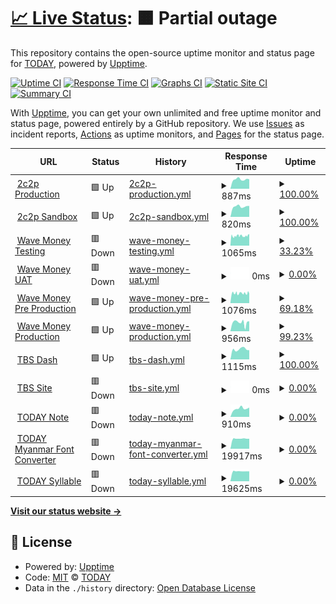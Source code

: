 # [📈 Live Status](https://today-mm.github.io/upptime): <!--live status--> **🟧 Partial outage**

This repository contains the open-source uptime monitor and status page for [TODAY](https://today-mm.github.io/upptime), powered by [Upptime](https://github.com/upptime/upptime).

[![Uptime CI](https://github.com/today-mm/upptime/workflows/Uptime%20CI/badge.svg)](https://github.com/today-mm/upptime/actions?query=workflow%3A%22Uptime+CI%22)
[![Response Time CI](https://github.com/today-mm/upptime/workflows/Response%20Time%20CI/badge.svg)](https://github.com/today-mm/upptime/actions?query=workflow%3A%22Response+Time+CI%22)
[![Graphs CI](https://github.com/today-mm/upptime/workflows/Graphs%20CI/badge.svg)](https://github.com/today-mm/upptime/actions?query=workflow%3A%22Graphs+CI%22)
[![Static Site CI](https://github.com/today-mm/upptime/workflows/Static%20Site%20CI/badge.svg)](https://github.com/today-mm/upptime/actions?query=workflow%3A%22Static+Site+CI%22)
[![Summary CI](https://github.com/today-mm/upptime/workflows/Summary%20CI/badge.svg)](https://github.com/today-mm/upptime/actions?query=workflow%3A%22Summary+CI%22)

With [Upptime](https://upptime.js.org), you can get your own unlimited and free uptime monitor and status page, powered entirely by a GitHub repository. We use [Issues](https://github.com/today-mm/upptime/issues) as incident reports, [Actions](https://github.com/today-mm/upptime/actions) as uptime monitors, and [Pages](https://today-mm.github.io/upptime) for the status page.

<!--start: status pages-->
<!-- This summary is generated by Upptime (https://github.com/upptime/upptime) -->
<!-- Do not edit this manually, your changes will be overwritten -->
<!-- prettier-ignore -->
| URL | Status | History | Response Time | Uptime |
| --- | ------ | ------- | ------------- | ------ |
| <img alt="" src="https://icons.duckduckgo.com/ip3/pgw.2c2p.com.ico" height="13"> [2c2p Production](https://pgw.2c2p.com/payment/4.3/initialization) | 🟩 Up | [2c2p-production.yml](https://github.com/today-mm/upptime/commits/HEAD/history/2c2p-production.yml) | <details><summary><img alt="Response time graph" src="./graphs/2c2p-production/response-time-week.png" height="20"> 887ms</summary><br><a href="https://today-mm.github.io/upptime/history/2c2p-production"><img alt="Response time 913" src="https://img.shields.io/endpoint?url=https%3A%2F%2Fraw.githubusercontent.com%2Ftoday-mm%2Fupptime%2FHEAD%2Fapi%2F2c2p-production%2Fresponse-time.json"></a><br><a href="https://today-mm.github.io/upptime/history/2c2p-production"><img alt="24-hour response time 900" src="https://img.shields.io/endpoint?url=https%3A%2F%2Fraw.githubusercontent.com%2Ftoday-mm%2Fupptime%2FHEAD%2Fapi%2F2c2p-production%2Fresponse-time-day.json"></a><br><a href="https://today-mm.github.io/upptime/history/2c2p-production"><img alt="7-day response time 887" src="https://img.shields.io/endpoint?url=https%3A%2F%2Fraw.githubusercontent.com%2Ftoday-mm%2Fupptime%2FHEAD%2Fapi%2F2c2p-production%2Fresponse-time-week.json"></a><br><a href="https://today-mm.github.io/upptime/history/2c2p-production"><img alt="30-day response time 919" src="https://img.shields.io/endpoint?url=https%3A%2F%2Fraw.githubusercontent.com%2Ftoday-mm%2Fupptime%2FHEAD%2Fapi%2F2c2p-production%2Fresponse-time-month.json"></a><br><a href="https://today-mm.github.io/upptime/history/2c2p-production"><img alt="1-year response time 918" src="https://img.shields.io/endpoint?url=https%3A%2F%2Fraw.githubusercontent.com%2Ftoday-mm%2Fupptime%2FHEAD%2Fapi%2F2c2p-production%2Fresponse-time-year.json"></a></details> | <details><summary><a href="https://today-mm.github.io/upptime/history/2c2p-production">100.00%</a></summary><a href="https://today-mm.github.io/upptime/history/2c2p-production"><img alt="All-time uptime 81.90%" src="https://img.shields.io/endpoint?url=https%3A%2F%2Fraw.githubusercontent.com%2Ftoday-mm%2Fupptime%2FHEAD%2Fapi%2F2c2p-production%2Fuptime.json"></a><br><a href="https://today-mm.github.io/upptime/history/2c2p-production"><img alt="24-hour uptime 100.00%" src="https://img.shields.io/endpoint?url=https%3A%2F%2Fraw.githubusercontent.com%2Ftoday-mm%2Fupptime%2FHEAD%2Fapi%2F2c2p-production%2Fuptime-day.json"></a><br><a href="https://today-mm.github.io/upptime/history/2c2p-production"><img alt="7-day uptime 100.00%" src="https://img.shields.io/endpoint?url=https%3A%2F%2Fraw.githubusercontent.com%2Ftoday-mm%2Fupptime%2FHEAD%2Fapi%2F2c2p-production%2Fuptime-week.json"></a><br><a href="https://today-mm.github.io/upptime/history/2c2p-production"><img alt="30-day uptime 100.00%" src="https://img.shields.io/endpoint?url=https%3A%2F%2Fraw.githubusercontent.com%2Ftoday-mm%2Fupptime%2FHEAD%2Fapi%2F2c2p-production%2Fuptime-month.json"></a><br><a href="https://today-mm.github.io/upptime/history/2c2p-production"><img alt="1-year uptime 100.00%" src="https://img.shields.io/endpoint?url=https%3A%2F%2Fraw.githubusercontent.com%2Ftoday-mm%2Fupptime%2FHEAD%2Fapi%2F2c2p-production%2Fuptime-year.json"></a></details>
| <img alt="" src="https://icons.duckduckgo.com/ip3/sandbox-pgw.2c2p.com.ico" height="13"> [2c2p Sandbox](https://sandbox-pgw.2c2p.com/payment/4.3/initialization) | 🟩 Up | [2c2p-sandbox.yml](https://github.com/today-mm/upptime/commits/HEAD/history/2c2p-sandbox.yml) | <details><summary><img alt="Response time graph" src="./graphs/2c2p-sandbox/response-time-week.png" height="20"> 820ms</summary><br><a href="https://today-mm.github.io/upptime/history/2c2p-sandbox"><img alt="Response time 888" src="https://img.shields.io/endpoint?url=https%3A%2F%2Fraw.githubusercontent.com%2Ftoday-mm%2Fupptime%2FHEAD%2Fapi%2F2c2p-sandbox%2Fresponse-time.json"></a><br><a href="https://today-mm.github.io/upptime/history/2c2p-sandbox"><img alt="24-hour response time 863" src="https://img.shields.io/endpoint?url=https%3A%2F%2Fraw.githubusercontent.com%2Ftoday-mm%2Fupptime%2FHEAD%2Fapi%2F2c2p-sandbox%2Fresponse-time-day.json"></a><br><a href="https://today-mm.github.io/upptime/history/2c2p-sandbox"><img alt="7-day response time 820" src="https://img.shields.io/endpoint?url=https%3A%2F%2Fraw.githubusercontent.com%2Ftoday-mm%2Fupptime%2FHEAD%2Fapi%2F2c2p-sandbox%2Fresponse-time-week.json"></a><br><a href="https://today-mm.github.io/upptime/history/2c2p-sandbox"><img alt="30-day response time 859" src="https://img.shields.io/endpoint?url=https%3A%2F%2Fraw.githubusercontent.com%2Ftoday-mm%2Fupptime%2FHEAD%2Fapi%2F2c2p-sandbox%2Fresponse-time-month.json"></a><br><a href="https://today-mm.github.io/upptime/history/2c2p-sandbox"><img alt="1-year response time 885" src="https://img.shields.io/endpoint?url=https%3A%2F%2Fraw.githubusercontent.com%2Ftoday-mm%2Fupptime%2FHEAD%2Fapi%2F2c2p-sandbox%2Fresponse-time-year.json"></a></details> | <details><summary><a href="https://today-mm.github.io/upptime/history/2c2p-sandbox">100.00%</a></summary><a href="https://today-mm.github.io/upptime/history/2c2p-sandbox"><img alt="All-time uptime 96.62%" src="https://img.shields.io/endpoint?url=https%3A%2F%2Fraw.githubusercontent.com%2Ftoday-mm%2Fupptime%2FHEAD%2Fapi%2F2c2p-sandbox%2Fuptime.json"></a><br><a href="https://today-mm.github.io/upptime/history/2c2p-sandbox"><img alt="24-hour uptime 100.00%" src="https://img.shields.io/endpoint?url=https%3A%2F%2Fraw.githubusercontent.com%2Ftoday-mm%2Fupptime%2FHEAD%2Fapi%2F2c2p-sandbox%2Fuptime-day.json"></a><br><a href="https://today-mm.github.io/upptime/history/2c2p-sandbox"><img alt="7-day uptime 100.00%" src="https://img.shields.io/endpoint?url=https%3A%2F%2Fraw.githubusercontent.com%2Ftoday-mm%2Fupptime%2FHEAD%2Fapi%2F2c2p-sandbox%2Fuptime-week.json"></a><br><a href="https://today-mm.github.io/upptime/history/2c2p-sandbox"><img alt="30-day uptime 100.00%" src="https://img.shields.io/endpoint?url=https%3A%2F%2Fraw.githubusercontent.com%2Ftoday-mm%2Fupptime%2FHEAD%2Fapi%2F2c2p-sandbox%2Fuptime-month.json"></a><br><a href="https://today-mm.github.io/upptime/history/2c2p-sandbox"><img alt="1-year uptime 99.86%" src="https://img.shields.io/endpoint?url=https%3A%2F%2Fraw.githubusercontent.com%2Ftoday-mm%2Fupptime%2FHEAD%2Fapi%2F2c2p-sandbox%2Fuptime-year.json"></a></details>
| <img alt="" src="https://icons.duckduckgo.com/ip3/testpayments.wavemoney.io.ico" height="13"> [Wave Money Testing](https://testpayments.wavemoney.io:8107) | 🟥 Down | [wave-money-testing.yml](https://github.com/today-mm/upptime/commits/HEAD/history/wave-money-testing.yml) | <details><summary><img alt="Response time graph" src="./graphs/wave-money-testing/response-time-week.png" height="20"> 1065ms</summary><br><a href="https://today-mm.github.io/upptime/history/wave-money-testing"><img alt="Response time 1175" src="https://img.shields.io/endpoint?url=https%3A%2F%2Fraw.githubusercontent.com%2Ftoday-mm%2Fupptime%2FHEAD%2Fapi%2Fwave-money-testing%2Fresponse-time.json"></a><br><a href="https://today-mm.github.io/upptime/history/wave-money-testing"><img alt="24-hour response time 1162" src="https://img.shields.io/endpoint?url=https%3A%2F%2Fraw.githubusercontent.com%2Ftoday-mm%2Fupptime%2FHEAD%2Fapi%2Fwave-money-testing%2Fresponse-time-day.json"></a><br><a href="https://today-mm.github.io/upptime/history/wave-money-testing"><img alt="7-day response time 1065" src="https://img.shields.io/endpoint?url=https%3A%2F%2Fraw.githubusercontent.com%2Ftoday-mm%2Fupptime%2FHEAD%2Fapi%2Fwave-money-testing%2Fresponse-time-week.json"></a><br><a href="https://today-mm.github.io/upptime/history/wave-money-testing"><img alt="30-day response time 1075" src="https://img.shields.io/endpoint?url=https%3A%2F%2Fraw.githubusercontent.com%2Ftoday-mm%2Fupptime%2FHEAD%2Fapi%2Fwave-money-testing%2Fresponse-time-month.json"></a><br><a href="https://today-mm.github.io/upptime/history/wave-money-testing"><img alt="1-year response time 1175" src="https://img.shields.io/endpoint?url=https%3A%2F%2Fraw.githubusercontent.com%2Ftoday-mm%2Fupptime%2FHEAD%2Fapi%2Fwave-money-testing%2Fresponse-time-year.json"></a></details> | <details><summary><a href="https://today-mm.github.io/upptime/history/wave-money-testing">33.23%</a></summary><a href="https://today-mm.github.io/upptime/history/wave-money-testing"><img alt="All-time uptime 85.85%" src="https://img.shields.io/endpoint?url=https%3A%2F%2Fraw.githubusercontent.com%2Ftoday-mm%2Fupptime%2FHEAD%2Fapi%2Fwave-money-testing%2Fuptime.json"></a><br><a href="https://today-mm.github.io/upptime/history/wave-money-testing"><img alt="24-hour uptime 47.02%" src="https://img.shields.io/endpoint?url=https%3A%2F%2Fraw.githubusercontent.com%2Ftoday-mm%2Fupptime%2FHEAD%2Fapi%2Fwave-money-testing%2Fuptime-day.json"></a><br><a href="https://today-mm.github.io/upptime/history/wave-money-testing"><img alt="7-day uptime 33.23%" src="https://img.shields.io/endpoint?url=https%3A%2F%2Fraw.githubusercontent.com%2Ftoday-mm%2Fupptime%2FHEAD%2Fapi%2Fwave-money-testing%2Fuptime-week.json"></a><br><a href="https://today-mm.github.io/upptime/history/wave-money-testing"><img alt="30-day uptime 34.69%" src="https://img.shields.io/endpoint?url=https%3A%2F%2Fraw.githubusercontent.com%2Ftoday-mm%2Fupptime%2FHEAD%2Fapi%2Fwave-money-testing%2Fuptime-month.json"></a><br><a href="https://today-mm.github.io/upptime/history/wave-money-testing"><img alt="1-year uptime 75.09%" src="https://img.shields.io/endpoint?url=https%3A%2F%2Fraw.githubusercontent.com%2Ftoday-mm%2Fupptime%2FHEAD%2Fapi%2Fwave-money-testing%2Fuptime-year.json"></a></details>
| <img alt="" src="https://icons.duckduckgo.com/ip3/uatpayments.wavemoney.io.ico" height="13"> [Wave Money UAT](https://uatpayments.wavemoney.io:8107) | 🟥 Down | [wave-money-uat.yml](https://github.com/today-mm/upptime/commits/HEAD/history/wave-money-uat.yml) | <details><summary><img alt="Response time graph" src="./graphs/wave-money-uat/response-time-week.png" height="20"> 0ms</summary><br><a href="https://today-mm.github.io/upptime/history/wave-money-uat"><img alt="Response time 0" src="https://img.shields.io/endpoint?url=https%3A%2F%2Fraw.githubusercontent.com%2Ftoday-mm%2Fupptime%2FHEAD%2Fapi%2Fwave-money-uat%2Fresponse-time.json"></a><br><a href="https://today-mm.github.io/upptime/history/wave-money-uat"><img alt="24-hour response time 0" src="https://img.shields.io/endpoint?url=https%3A%2F%2Fraw.githubusercontent.com%2Ftoday-mm%2Fupptime%2FHEAD%2Fapi%2Fwave-money-uat%2Fresponse-time-day.json"></a><br><a href="https://today-mm.github.io/upptime/history/wave-money-uat"><img alt="7-day response time 0" src="https://img.shields.io/endpoint?url=https%3A%2F%2Fraw.githubusercontent.com%2Ftoday-mm%2Fupptime%2FHEAD%2Fapi%2Fwave-money-uat%2Fresponse-time-week.json"></a><br><a href="https://today-mm.github.io/upptime/history/wave-money-uat"><img alt="30-day response time 0" src="https://img.shields.io/endpoint?url=https%3A%2F%2Fraw.githubusercontent.com%2Ftoday-mm%2Fupptime%2FHEAD%2Fapi%2Fwave-money-uat%2Fresponse-time-month.json"></a><br><a href="https://today-mm.github.io/upptime/history/wave-money-uat"><img alt="1-year response time 0" src="https://img.shields.io/endpoint?url=https%3A%2F%2Fraw.githubusercontent.com%2Ftoday-mm%2Fupptime%2FHEAD%2Fapi%2Fwave-money-uat%2Fresponse-time-year.json"></a></details> | <details><summary><a href="https://today-mm.github.io/upptime/history/wave-money-uat">0.00%</a></summary><a href="https://today-mm.github.io/upptime/history/wave-money-uat"><img alt="All-time uptime 0.00%" src="https://img.shields.io/endpoint?url=https%3A%2F%2Fraw.githubusercontent.com%2Ftoday-mm%2Fupptime%2FHEAD%2Fapi%2Fwave-money-uat%2Fuptime.json"></a><br><a href="https://today-mm.github.io/upptime/history/wave-money-uat"><img alt="24-hour uptime 0.00%" src="https://img.shields.io/endpoint?url=https%3A%2F%2Fraw.githubusercontent.com%2Ftoday-mm%2Fupptime%2FHEAD%2Fapi%2Fwave-money-uat%2Fuptime-day.json"></a><br><a href="https://today-mm.github.io/upptime/history/wave-money-uat"><img alt="7-day uptime 0.00%" src="https://img.shields.io/endpoint?url=https%3A%2F%2Fraw.githubusercontent.com%2Ftoday-mm%2Fupptime%2FHEAD%2Fapi%2Fwave-money-uat%2Fuptime-week.json"></a><br><a href="https://today-mm.github.io/upptime/history/wave-money-uat"><img alt="30-day uptime 1.38%" src="https://img.shields.io/endpoint?url=https%3A%2F%2Fraw.githubusercontent.com%2Ftoday-mm%2Fupptime%2FHEAD%2Fapi%2Fwave-money-uat%2Fuptime-month.json"></a><br><a href="https://today-mm.github.io/upptime/history/wave-money-uat"><img alt="1-year uptime 0.00%" src="https://img.shields.io/endpoint?url=https%3A%2F%2Fraw.githubusercontent.com%2Ftoday-mm%2Fupptime%2FHEAD%2Fapi%2Fwave-money-uat%2Fuptime-year.json"></a></details>
| <img alt="" src="https://icons.duckduckgo.com/ip3/preprodpayments.wavemoney.io.ico" height="13"> [Wave Money Pre Production](https://preprodpayments.wavemoney.io:8107) | 🟩 Up | [wave-money-pre-production.yml](https://github.com/today-mm/upptime/commits/HEAD/history/wave-money-pre-production.yml) | <details><summary><img alt="Response time graph" src="./graphs/wave-money-pre-production/response-time-week.png" height="20"> 1076ms</summary><br><a href="https://today-mm.github.io/upptime/history/wave-money-pre-production"><img alt="Response time 1072" src="https://img.shields.io/endpoint?url=https%3A%2F%2Fraw.githubusercontent.com%2Ftoday-mm%2Fupptime%2FHEAD%2Fapi%2Fwave-money-pre-production%2Fresponse-time.json"></a><br><a href="https://today-mm.github.io/upptime/history/wave-money-pre-production"><img alt="24-hour response time 1161" src="https://img.shields.io/endpoint?url=https%3A%2F%2Fraw.githubusercontent.com%2Ftoday-mm%2Fupptime%2FHEAD%2Fapi%2Fwave-money-pre-production%2Fresponse-time-day.json"></a><br><a href="https://today-mm.github.io/upptime/history/wave-money-pre-production"><img alt="7-day response time 1076" src="https://img.shields.io/endpoint?url=https%3A%2F%2Fraw.githubusercontent.com%2Ftoday-mm%2Fupptime%2FHEAD%2Fapi%2Fwave-money-pre-production%2Fresponse-time-week.json"></a><br><a href="https://today-mm.github.io/upptime/history/wave-money-pre-production"><img alt="30-day response time 1026" src="https://img.shields.io/endpoint?url=https%3A%2F%2Fraw.githubusercontent.com%2Ftoday-mm%2Fupptime%2FHEAD%2Fapi%2Fwave-money-pre-production%2Fresponse-time-month.json"></a><br><a href="https://today-mm.github.io/upptime/history/wave-money-pre-production"><img alt="1-year response time 1080" src="https://img.shields.io/endpoint?url=https%3A%2F%2Fraw.githubusercontent.com%2Ftoday-mm%2Fupptime%2FHEAD%2Fapi%2Fwave-money-pre-production%2Fresponse-time-year.json"></a></details> | <details><summary><a href="https://today-mm.github.io/upptime/history/wave-money-pre-production">69.18%</a></summary><a href="https://today-mm.github.io/upptime/history/wave-money-pre-production"><img alt="All-time uptime 88.64%" src="https://img.shields.io/endpoint?url=https%3A%2F%2Fraw.githubusercontent.com%2Ftoday-mm%2Fupptime%2FHEAD%2Fapi%2Fwave-money-pre-production%2Fuptime.json"></a><br><a href="https://today-mm.github.io/upptime/history/wave-money-pre-production"><img alt="24-hour uptime 47.17%" src="https://img.shields.io/endpoint?url=https%3A%2F%2Fraw.githubusercontent.com%2Ftoday-mm%2Fupptime%2FHEAD%2Fapi%2Fwave-money-pre-production%2Fuptime-day.json"></a><br><a href="https://today-mm.github.io/upptime/history/wave-money-pre-production"><img alt="7-day uptime 69.18%" src="https://img.shields.io/endpoint?url=https%3A%2F%2Fraw.githubusercontent.com%2Ftoday-mm%2Fupptime%2FHEAD%2Fapi%2Fwave-money-pre-production%2Fuptime-week.json"></a><br><a href="https://today-mm.github.io/upptime/history/wave-money-pre-production"><img alt="30-day uptime 87.84%" src="https://img.shields.io/endpoint?url=https%3A%2F%2Fraw.githubusercontent.com%2Ftoday-mm%2Fupptime%2FHEAD%2Fapi%2Fwave-money-pre-production%2Fuptime-month.json"></a><br><a href="https://today-mm.github.io/upptime/history/wave-money-pre-production"><img alt="1-year uptime 80.00%" src="https://img.shields.io/endpoint?url=https%3A%2F%2Fraw.githubusercontent.com%2Ftoday-mm%2Fupptime%2FHEAD%2Fapi%2Fwave-money-pre-production%2Fuptime-year.json"></a></details>
| <img alt="" src="https://icons.duckduckgo.com/ip3/payments.wavemoney.io.ico" height="13"> [Wave Money Production](https://payments.wavemoney.io) | 🟩 Up | [wave-money-production.yml](https://github.com/today-mm/upptime/commits/HEAD/history/wave-money-production.yml) | <details><summary><img alt="Response time graph" src="./graphs/wave-money-production/response-time-week.png" height="20"> 956ms</summary><br><a href="https://today-mm.github.io/upptime/history/wave-money-production"><img alt="Response time 993" src="https://img.shields.io/endpoint?url=https%3A%2F%2Fraw.githubusercontent.com%2Ftoday-mm%2Fupptime%2FHEAD%2Fapi%2Fwave-money-production%2Fresponse-time.json"></a><br><a href="https://today-mm.github.io/upptime/history/wave-money-production"><img alt="24-hour response time 764" src="https://img.shields.io/endpoint?url=https%3A%2F%2Fraw.githubusercontent.com%2Ftoday-mm%2Fupptime%2FHEAD%2Fapi%2Fwave-money-production%2Fresponse-time-day.json"></a><br><a href="https://today-mm.github.io/upptime/history/wave-money-production"><img alt="7-day response time 956" src="https://img.shields.io/endpoint?url=https%3A%2F%2Fraw.githubusercontent.com%2Ftoday-mm%2Fupptime%2FHEAD%2Fapi%2Fwave-money-production%2Fresponse-time-week.json"></a><br><a href="https://today-mm.github.io/upptime/history/wave-money-production"><img alt="30-day response time 944" src="https://img.shields.io/endpoint?url=https%3A%2F%2Fraw.githubusercontent.com%2Ftoday-mm%2Fupptime%2FHEAD%2Fapi%2Fwave-money-production%2Fresponse-time-month.json"></a><br><a href="https://today-mm.github.io/upptime/history/wave-money-production"><img alt="1-year response time 1011" src="https://img.shields.io/endpoint?url=https%3A%2F%2Fraw.githubusercontent.com%2Ftoday-mm%2Fupptime%2FHEAD%2Fapi%2Fwave-money-production%2Fresponse-time-year.json"></a></details> | <details><summary><a href="https://today-mm.github.io/upptime/history/wave-money-production">99.23%</a></summary><a href="https://today-mm.github.io/upptime/history/wave-money-production"><img alt="All-time uptime 98.98%" src="https://img.shields.io/endpoint?url=https%3A%2F%2Fraw.githubusercontent.com%2Ftoday-mm%2Fupptime%2FHEAD%2Fapi%2Fwave-money-production%2Fuptime.json"></a><br><a href="https://today-mm.github.io/upptime/history/wave-money-production"><img alt="24-hour uptime 94.62%" src="https://img.shields.io/endpoint?url=https%3A%2F%2Fraw.githubusercontent.com%2Ftoday-mm%2Fupptime%2FHEAD%2Fapi%2Fwave-money-production%2Fuptime-day.json"></a><br><a href="https://today-mm.github.io/upptime/history/wave-money-production"><img alt="7-day uptime 99.23%" src="https://img.shields.io/endpoint?url=https%3A%2F%2Fraw.githubusercontent.com%2Ftoday-mm%2Fupptime%2FHEAD%2Fapi%2Fwave-money-production%2Fuptime-week.json"></a><br><a href="https://today-mm.github.io/upptime/history/wave-money-production"><img alt="30-day uptime 98.46%" src="https://img.shields.io/endpoint?url=https%3A%2F%2Fraw.githubusercontent.com%2Ftoday-mm%2Fupptime%2FHEAD%2Fapi%2Fwave-money-production%2Fuptime-month.json"></a><br><a href="https://today-mm.github.io/upptime/history/wave-money-production"><img alt="1-year uptime 99.30%" src="https://img.shields.io/endpoint?url=https%3A%2F%2Fraw.githubusercontent.com%2Ftoday-mm%2Fupptime%2FHEAD%2Fapi%2Fwave-money-production%2Fuptime-year.json"></a></details>
| <img alt="" src="https://icons.duckduckgo.com/ip3/dash.todaybooks.com.mm.ico" height="13"> [TBS Dash](https://dash.todaybooks.com.mm) | 🟩 Up | [tbs-dash.yml](https://github.com/today-mm/upptime/commits/HEAD/history/tbs-dash.yml) | <details><summary><img alt="Response time graph" src="./graphs/tbs-dash/response-time-week.png" height="20"> 1115ms</summary><br><a href="https://today-mm.github.io/upptime/history/tbs-dash"><img alt="Response time 1220" src="https://img.shields.io/endpoint?url=https%3A%2F%2Fraw.githubusercontent.com%2Ftoday-mm%2Fupptime%2FHEAD%2Fapi%2Ftbs-dash%2Fresponse-time.json"></a><br><a href="https://today-mm.github.io/upptime/history/tbs-dash"><img alt="24-hour response time 1014" src="https://img.shields.io/endpoint?url=https%3A%2F%2Fraw.githubusercontent.com%2Ftoday-mm%2Fupptime%2FHEAD%2Fapi%2Ftbs-dash%2Fresponse-time-day.json"></a><br><a href="https://today-mm.github.io/upptime/history/tbs-dash"><img alt="7-day response time 1115" src="https://img.shields.io/endpoint?url=https%3A%2F%2Fraw.githubusercontent.com%2Ftoday-mm%2Fupptime%2FHEAD%2Fapi%2Ftbs-dash%2Fresponse-time-week.json"></a><br><a href="https://today-mm.github.io/upptime/history/tbs-dash"><img alt="30-day response time 945" src="https://img.shields.io/endpoint?url=https%3A%2F%2Fraw.githubusercontent.com%2Ftoday-mm%2Fupptime%2FHEAD%2Fapi%2Ftbs-dash%2Fresponse-time-month.json"></a><br><a href="https://today-mm.github.io/upptime/history/tbs-dash"><img alt="1-year response time 1252" src="https://img.shields.io/endpoint?url=https%3A%2F%2Fraw.githubusercontent.com%2Ftoday-mm%2Fupptime%2FHEAD%2Fapi%2Ftbs-dash%2Fresponse-time-year.json"></a></details> | <details><summary><a href="https://today-mm.github.io/upptime/history/tbs-dash">100.00%</a></summary><a href="https://today-mm.github.io/upptime/history/tbs-dash"><img alt="All-time uptime 95.15%" src="https://img.shields.io/endpoint?url=https%3A%2F%2Fraw.githubusercontent.com%2Ftoday-mm%2Fupptime%2FHEAD%2Fapi%2Ftbs-dash%2Fuptime.json"></a><br><a href="https://today-mm.github.io/upptime/history/tbs-dash"><img alt="24-hour uptime 100.00%" src="https://img.shields.io/endpoint?url=https%3A%2F%2Fraw.githubusercontent.com%2Ftoday-mm%2Fupptime%2FHEAD%2Fapi%2Ftbs-dash%2Fuptime-day.json"></a><br><a href="https://today-mm.github.io/upptime/history/tbs-dash"><img alt="7-day uptime 100.00%" src="https://img.shields.io/endpoint?url=https%3A%2F%2Fraw.githubusercontent.com%2Ftoday-mm%2Fupptime%2FHEAD%2Fapi%2Ftbs-dash%2Fuptime-week.json"></a><br><a href="https://today-mm.github.io/upptime/history/tbs-dash"><img alt="30-day uptime 100.00%" src="https://img.shields.io/endpoint?url=https%3A%2F%2Fraw.githubusercontent.com%2Ftoday-mm%2Fupptime%2FHEAD%2Fapi%2Ftbs-dash%2Fuptime-month.json"></a><br><a href="https://today-mm.github.io/upptime/history/tbs-dash"><img alt="1-year uptime 94.83%" src="https://img.shields.io/endpoint?url=https%3A%2F%2Fraw.githubusercontent.com%2Ftoday-mm%2Fupptime%2FHEAD%2Fapi%2Ftbs-dash%2Fuptime-year.json"></a></details>
| <img alt="" src="https://icons.duckduckgo.com/ip3/www.todaybooks.com.mm.ico" height="13"> [TBS Site](https://www.todaybooks.com.mm) | 🟥 Down | [tbs-site.yml](https://github.com/today-mm/upptime/commits/HEAD/history/tbs-site.yml) | <details><summary><img alt="Response time graph" src="./graphs/tbs-site/response-time-week.png" height="20"> 0ms</summary><br><a href="https://today-mm.github.io/upptime/history/tbs-site"><img alt="Response time 2840" src="https://img.shields.io/endpoint?url=https%3A%2F%2Fraw.githubusercontent.com%2Ftoday-mm%2Fupptime%2FHEAD%2Fapi%2Ftbs-site%2Fresponse-time.json"></a><br><a href="https://today-mm.github.io/upptime/history/tbs-site"><img alt="24-hour response time 0" src="https://img.shields.io/endpoint?url=https%3A%2F%2Fraw.githubusercontent.com%2Ftoday-mm%2Fupptime%2FHEAD%2Fapi%2Ftbs-site%2Fresponse-time-day.json"></a><br><a href="https://today-mm.github.io/upptime/history/tbs-site"><img alt="7-day response time 0" src="https://img.shields.io/endpoint?url=https%3A%2F%2Fraw.githubusercontent.com%2Ftoday-mm%2Fupptime%2FHEAD%2Fapi%2Ftbs-site%2Fresponse-time-week.json"></a><br><a href="https://today-mm.github.io/upptime/history/tbs-site"><img alt="30-day response time 0" src="https://img.shields.io/endpoint?url=https%3A%2F%2Fraw.githubusercontent.com%2Ftoday-mm%2Fupptime%2FHEAD%2Fapi%2Ftbs-site%2Fresponse-time-month.json"></a><br><a href="https://today-mm.github.io/upptime/history/tbs-site"><img alt="1-year response time 2772" src="https://img.shields.io/endpoint?url=https%3A%2F%2Fraw.githubusercontent.com%2Ftoday-mm%2Fupptime%2FHEAD%2Fapi%2Ftbs-site%2Fresponse-time-year.json"></a></details> | <details><summary><a href="https://today-mm.github.io/upptime/history/tbs-site">0.00%</a></summary><a href="https://today-mm.github.io/upptime/history/tbs-site"><img alt="All-time uptime 44.15%" src="https://img.shields.io/endpoint?url=https%3A%2F%2Fraw.githubusercontent.com%2Ftoday-mm%2Fupptime%2FHEAD%2Fapi%2Ftbs-site%2Fuptime.json"></a><br><a href="https://today-mm.github.io/upptime/history/tbs-site"><img alt="24-hour uptime 0.00%" src="https://img.shields.io/endpoint?url=https%3A%2F%2Fraw.githubusercontent.com%2Ftoday-mm%2Fupptime%2FHEAD%2Fapi%2Ftbs-site%2Fuptime-day.json"></a><br><a href="https://today-mm.github.io/upptime/history/tbs-site"><img alt="7-day uptime 0.00%" src="https://img.shields.io/endpoint?url=https%3A%2F%2Fraw.githubusercontent.com%2Ftoday-mm%2Fupptime%2FHEAD%2Fapi%2Ftbs-site%2Fuptime-week.json"></a><br><a href="https://today-mm.github.io/upptime/history/tbs-site"><img alt="30-day uptime 1.38%" src="https://img.shields.io/endpoint?url=https%3A%2F%2Fraw.githubusercontent.com%2Ftoday-mm%2Fupptime%2FHEAD%2Fapi%2Ftbs-site%2Fuptime-month.json"></a><br><a href="https://today-mm.github.io/upptime/history/tbs-site"><img alt="1-year uptime 1.70%" src="https://img.shields.io/endpoint?url=https%3A%2F%2Fraw.githubusercontent.com%2Ftoday-mm%2Fupptime%2FHEAD%2Fapi%2Ftbs-site%2Fuptime-year.json"></a></details>
| <img alt="" src="https://icons.duckduckgo.com/ip3/note.todaybooks.com.mm.ico" height="13"> [TODAY Note](https://note.todaybooks.com.mm) | 🟥 Down | [today-note.yml](https://github.com/today-mm/upptime/commits/HEAD/history/today-note.yml) | <details><summary><img alt="Response time graph" src="./graphs/today-note/response-time-week.png" height="20"> 910ms</summary><br><a href="https://today-mm.github.io/upptime/history/today-note"><img alt="Response time 1068" src="https://img.shields.io/endpoint?url=https%3A%2F%2Fraw.githubusercontent.com%2Ftoday-mm%2Fupptime%2FHEAD%2Fapi%2Ftoday-note%2Fresponse-time.json"></a><br><a href="https://today-mm.github.io/upptime/history/today-note"><img alt="24-hour response time 1030" src="https://img.shields.io/endpoint?url=https%3A%2F%2Fraw.githubusercontent.com%2Ftoday-mm%2Fupptime%2FHEAD%2Fapi%2Ftoday-note%2Fresponse-time-day.json"></a><br><a href="https://today-mm.github.io/upptime/history/today-note"><img alt="7-day response time 910" src="https://img.shields.io/endpoint?url=https%3A%2F%2Fraw.githubusercontent.com%2Ftoday-mm%2Fupptime%2FHEAD%2Fapi%2Ftoday-note%2Fresponse-time-week.json"></a><br><a href="https://today-mm.github.io/upptime/history/today-note"><img alt="30-day response time 1069" src="https://img.shields.io/endpoint?url=https%3A%2F%2Fraw.githubusercontent.com%2Ftoday-mm%2Fupptime%2FHEAD%2Fapi%2Ftoday-note%2Fresponse-time-month.json"></a><br><a href="https://today-mm.github.io/upptime/history/today-note"><img alt="1-year response time 1029" src="https://img.shields.io/endpoint?url=https%3A%2F%2Fraw.githubusercontent.com%2Ftoday-mm%2Fupptime%2FHEAD%2Fapi%2Ftoday-note%2Fresponse-time-year.json"></a></details> | <details><summary><a href="https://today-mm.github.io/upptime/history/today-note">0.00%</a></summary><a href="https://today-mm.github.io/upptime/history/today-note"><img alt="All-time uptime 54.60%" src="https://img.shields.io/endpoint?url=https%3A%2F%2Fraw.githubusercontent.com%2Ftoday-mm%2Fupptime%2FHEAD%2Fapi%2Ftoday-note%2Fuptime.json"></a><br><a href="https://today-mm.github.io/upptime/history/today-note"><img alt="24-hour uptime 0.00%" src="https://img.shields.io/endpoint?url=https%3A%2F%2Fraw.githubusercontent.com%2Ftoday-mm%2Fupptime%2FHEAD%2Fapi%2Ftoday-note%2Fuptime-day.json"></a><br><a href="https://today-mm.github.io/upptime/history/today-note"><img alt="7-day uptime 0.00%" src="https://img.shields.io/endpoint?url=https%3A%2F%2Fraw.githubusercontent.com%2Ftoday-mm%2Fupptime%2FHEAD%2Fapi%2Ftoday-note%2Fuptime-week.json"></a><br><a href="https://today-mm.github.io/upptime/history/today-note"><img alt="30-day uptime 1.38%" src="https://img.shields.io/endpoint?url=https%3A%2F%2Fraw.githubusercontent.com%2Ftoday-mm%2Fupptime%2FHEAD%2Fapi%2Ftoday-note%2Fuptime-month.json"></a><br><a href="https://today-mm.github.io/upptime/history/today-note"><img alt="1-year uptime 20.10%" src="https://img.shields.io/endpoint?url=https%3A%2F%2Fraw.githubusercontent.com%2Ftoday-mm%2Fupptime%2FHEAD%2Fapi%2Ftoday-note%2Fuptime-year.json"></a></details>
| <img alt="" src="https://icons.duckduckgo.com/ip3/mmfontconverter.todaybooks.com.mm.ico" height="13"> [TODAY Myanmar Font Converter](https://mmfontconverter.todaybooks.com.mm) | 🟥 Down | [today-myanmar-font-converter.yml](https://github.com/today-mm/upptime/commits/HEAD/history/today-myanmar-font-converter.yml) | <details><summary><img alt="Response time graph" src="./graphs/today-myanmar-font-converter/response-time-week.png" height="20"> 19917ms</summary><br><a href="https://today-mm.github.io/upptime/history/today-myanmar-font-converter"><img alt="Response time 17516" src="https://img.shields.io/endpoint?url=https%3A%2F%2Fraw.githubusercontent.com%2Ftoday-mm%2Fupptime%2FHEAD%2Fapi%2Ftoday-myanmar-font-converter%2Fresponse-time.json"></a><br><a href="https://today-mm.github.io/upptime/history/today-myanmar-font-converter"><img alt="24-hour response time 19802" src="https://img.shields.io/endpoint?url=https%3A%2F%2Fraw.githubusercontent.com%2Ftoday-mm%2Fupptime%2FHEAD%2Fapi%2Ftoday-myanmar-font-converter%2Fresponse-time-day.json"></a><br><a href="https://today-mm.github.io/upptime/history/today-myanmar-font-converter"><img alt="7-day response time 19917" src="https://img.shields.io/endpoint?url=https%3A%2F%2Fraw.githubusercontent.com%2Ftoday-mm%2Fupptime%2FHEAD%2Fapi%2Ftoday-myanmar-font-converter%2Fresponse-time-week.json"></a><br><a href="https://today-mm.github.io/upptime/history/today-myanmar-font-converter"><img alt="30-day response time 17217" src="https://img.shields.io/endpoint?url=https%3A%2F%2Fraw.githubusercontent.com%2Ftoday-mm%2Fupptime%2FHEAD%2Fapi%2Ftoday-myanmar-font-converter%2Fresponse-time-month.json"></a><br><a href="https://today-mm.github.io/upptime/history/today-myanmar-font-converter"><img alt="1-year response time 17656" src="https://img.shields.io/endpoint?url=https%3A%2F%2Fraw.githubusercontent.com%2Ftoday-mm%2Fupptime%2FHEAD%2Fapi%2Ftoday-myanmar-font-converter%2Fresponse-time-year.json"></a></details> | <details><summary><a href="https://today-mm.github.io/upptime/history/today-myanmar-font-converter">0.00%</a></summary><a href="https://today-mm.github.io/upptime/history/today-myanmar-font-converter"><img alt="All-time uptime 0.03%" src="https://img.shields.io/endpoint?url=https%3A%2F%2Fraw.githubusercontent.com%2Ftoday-mm%2Fupptime%2FHEAD%2Fapi%2Ftoday-myanmar-font-converter%2Fuptime.json"></a><br><a href="https://today-mm.github.io/upptime/history/today-myanmar-font-converter"><img alt="24-hour uptime 0.00%" src="https://img.shields.io/endpoint?url=https%3A%2F%2Fraw.githubusercontent.com%2Ftoday-mm%2Fupptime%2FHEAD%2Fapi%2Ftoday-myanmar-font-converter%2Fuptime-day.json"></a><br><a href="https://today-mm.github.io/upptime/history/today-myanmar-font-converter"><img alt="7-day uptime 0.00%" src="https://img.shields.io/endpoint?url=https%3A%2F%2Fraw.githubusercontent.com%2Ftoday-mm%2Fupptime%2FHEAD%2Fapi%2Ftoday-myanmar-font-converter%2Fuptime-week.json"></a><br><a href="https://today-mm.github.io/upptime/history/today-myanmar-font-converter"><img alt="30-day uptime 1.42%" src="https://img.shields.io/endpoint?url=https%3A%2F%2Fraw.githubusercontent.com%2Ftoday-mm%2Fupptime%2FHEAD%2Fapi%2Ftoday-myanmar-font-converter%2Fuptime-month.json"></a><br><a href="https://today-mm.github.io/upptime/history/today-myanmar-font-converter"><img alt="1-year uptime 0.05%" src="https://img.shields.io/endpoint?url=https%3A%2F%2Fraw.githubusercontent.com%2Ftoday-mm%2Fupptime%2FHEAD%2Fapi%2Ftoday-myanmar-font-converter%2Fuptime-year.json"></a></details>
| <img alt="" src="https://icons.duckduckgo.com/ip3/mmsyllable.todaybooks.com.mm.ico" height="13"> [TODAY Syllable](https://mmsyllable.todaybooks.com.mm) | 🟥 Down | [today-syllable.yml](https://github.com/today-mm/upptime/commits/HEAD/history/today-syllable.yml) | <details><summary><img alt="Response time graph" src="./graphs/today-syllable/response-time-week.png" height="20"> 19625ms</summary><br><a href="https://today-mm.github.io/upptime/history/today-syllable"><img alt="Response time 17433" src="https://img.shields.io/endpoint?url=https%3A%2F%2Fraw.githubusercontent.com%2Ftoday-mm%2Fupptime%2FHEAD%2Fapi%2Ftoday-syllable%2Fresponse-time.json"></a><br><a href="https://today-mm.github.io/upptime/history/today-syllable"><img alt="24-hour response time 19497" src="https://img.shields.io/endpoint?url=https%3A%2F%2Fraw.githubusercontent.com%2Ftoday-mm%2Fupptime%2FHEAD%2Fapi%2Ftoday-syllable%2Fresponse-time-day.json"></a><br><a href="https://today-mm.github.io/upptime/history/today-syllable"><img alt="7-day response time 19625" src="https://img.shields.io/endpoint?url=https%3A%2F%2Fraw.githubusercontent.com%2Ftoday-mm%2Fupptime%2FHEAD%2Fapi%2Ftoday-syllable%2Fresponse-time-week.json"></a><br><a href="https://today-mm.github.io/upptime/history/today-syllable"><img alt="30-day response time 16825" src="https://img.shields.io/endpoint?url=https%3A%2F%2Fraw.githubusercontent.com%2Ftoday-mm%2Fupptime%2FHEAD%2Fapi%2Ftoday-syllable%2Fresponse-time-month.json"></a><br><a href="https://today-mm.github.io/upptime/history/today-syllable"><img alt="1-year response time 17433" src="https://img.shields.io/endpoint?url=https%3A%2F%2Fraw.githubusercontent.com%2Ftoday-mm%2Fupptime%2FHEAD%2Fapi%2Ftoday-syllable%2Fresponse-time-year.json"></a></details> | <details><summary><a href="https://today-mm.github.io/upptime/history/today-syllable">0.00%</a></summary><a href="https://today-mm.github.io/upptime/history/today-syllable"><img alt="All-time uptime 0.03%" src="https://img.shields.io/endpoint?url=https%3A%2F%2Fraw.githubusercontent.com%2Ftoday-mm%2Fupptime%2FHEAD%2Fapi%2Ftoday-syllable%2Fuptime.json"></a><br><a href="https://today-mm.github.io/upptime/history/today-syllable"><img alt="24-hour uptime 0.00%" src="https://img.shields.io/endpoint?url=https%3A%2F%2Fraw.githubusercontent.com%2Ftoday-mm%2Fupptime%2FHEAD%2Fapi%2Ftoday-syllable%2Fuptime-day.json"></a><br><a href="https://today-mm.github.io/upptime/history/today-syllable"><img alt="7-day uptime 0.00%" src="https://img.shields.io/endpoint?url=https%3A%2F%2Fraw.githubusercontent.com%2Ftoday-mm%2Fupptime%2FHEAD%2Fapi%2Ftoday-syllable%2Fuptime-week.json"></a><br><a href="https://today-mm.github.io/upptime/history/today-syllable"><img alt="30-day uptime 1.42%" src="https://img.shields.io/endpoint?url=https%3A%2F%2Fraw.githubusercontent.com%2Ftoday-mm%2Fupptime%2FHEAD%2Fapi%2Ftoday-syllable%2Fuptime-month.json"></a><br><a href="https://today-mm.github.io/upptime/history/today-syllable"><img alt="1-year uptime 0.06%" src="https://img.shields.io/endpoint?url=https%3A%2F%2Fraw.githubusercontent.com%2Ftoday-mm%2Fupptime%2FHEAD%2Fapi%2Ftoday-syllable%2Fuptime-year.json"></a></details>

<!--end: status pages-->

[**Visit our status website →**](https://today-mm.github.io/upptime)

## 📄 License

- Powered by: [Upptime](https://github.com/upptime/upptime)
- Code: [MIT](./LICENSE) © [TODAY](https://today-mm.github.io/upptime)
- Data in the `./history` directory: [Open Database License](https://opendatacommons.org/licenses/odbl/1-0/)
